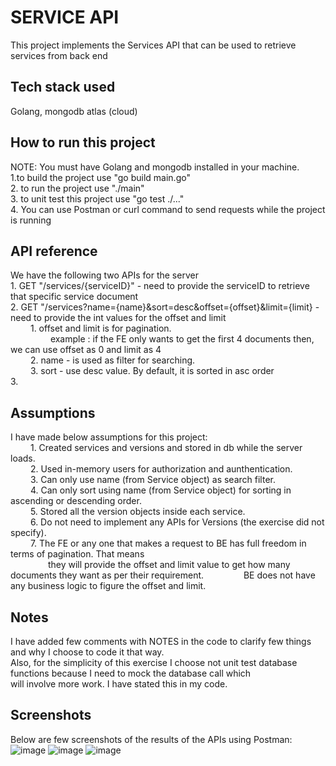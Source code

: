 # SERVICE API
This project implements the Services API that can be used to retrieve services from back end
## Tech stack used
Golang, mongodb atlas (cloud)
## How to run this project
NOTE: You must have Golang and mongodb installed in your machine.  <br />
   1.to build the project use "go build main.go"  <br />
   2. to run the project use "./main"  <br />
   3. to unit test this project use "go test ./..." <br />
   4. You can use Postman or curl command to send requests while the project is running
## API reference
We have the following two APIs for the server <br />
    1. GET "/services/{serviceID}" - need to provide the serviceID to retrieve that specific service document <br />
    2. GET "/services?name={name}&sort=desc&offset={offset}&limit={limit} - need to provide the int values for the offset and limit <br />
        &emsp;&emsp; 1. offset and limit is for pagination. <br /> 
        &emsp;&emsp; &emsp;&emsp; example : if the FE only wants to get the first 4 documents then, we can use offset as 0 and limit as 4 <br />
        &emsp;&emsp; 2. name - is used as filter for searching. <br /> 
        &emsp;&emsp; 3. sort - use desc value. By default, it is sorted in asc order <br /> 
    3.
## Assumptions
I have made below assumptions for this project: <br />
&emsp;&emsp; 1. Created services and versions and stored in db while the server loads. <br />
&emsp;&emsp; 2. Used in-memory users for authorization and aunthentication. <br />
&emsp;&emsp; 3. Can only use name (from Service object) as search filter. <br />
&emsp;&emsp; 4. Can only sort using name (from Service object) for sorting in ascending or descending order. <br />
&emsp;&emsp; 5. Stored all the version objects inside each service. <br />
&emsp;&emsp; 6. Do not need to implement any APIs for Versions (the exercise did not specify). <br />
&emsp;&emsp; 7. The FE or any one that makes a request to BE has full freedom in terms of pagination. That means <br />
&emsp;&emsp;&emsp;&emsp; they will provide the offset and limit value to get how many documents they want as per their requirement.
&emsp;&emsp;&emsp;&emsp; BE does not have any business logic to figure the offset and limit.

## Notes
I have added few comments with NOTES in the code to clarify few things and why I choose to code it that way. <br />
Also, for the simplicity of this exercise I choose not unit test database functions because I need to mock the database call which <br />
will involve more work. I have stated this in my code.

## Screenshots 
Below are few screenshots of the results of the APIs using Postman:
![image](https://user-images.githubusercontent.com/7494475/140621180-c1c4e97c-80e0-43a3-ad06-fae888ebdc19.png)
![image](https://user-images.githubusercontent.com/7494475/140621232-82aabf0f-2be2-4e3b-85df-0d5f50231141.png)
![image](https://user-images.githubusercontent.com/7494475/140621267-80592d44-2b87-4214-86d1-bfd5858c6d1e.png)




                                           
                                                 

